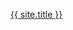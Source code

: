 <a href="https://github.com/{{ include.username }}"><i class="fa fa-github fa-lg"></i> <span class="username">{{ site.title }}</span></a>
